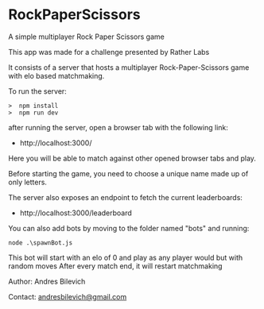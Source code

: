 # RockPaperScissors

A simple multiplayer Rock Paper Scissors game

This app was made for a challenge presented by Rather Labs

It consists of a server that hosts a multiplayer Rock-Paper-Scissors game with elo based matchmaking.

To run the server:

```
>  npm install
>  npm run dev
```

after running the server, open a browser tab with the following link:

-   http://localhost:3000/

Here you will be able to match against other opened browser tabs and play.

Before starting the game, you need to choose a unique name made up of only letters.

The server also exposes an endpoint to fetch the current leaderboards:

-   http://localhost:3000/leaderboard

You can also add bots by moving to the folder named "bots" and running:

```
node .\spawnBot.js
```

This bot will start with an elo of 0 and play as any player would but with random moves
After every match end, it will restart matchmaking

Author: Andres Bilevich

Contact: andresbilevich@gmail.com
